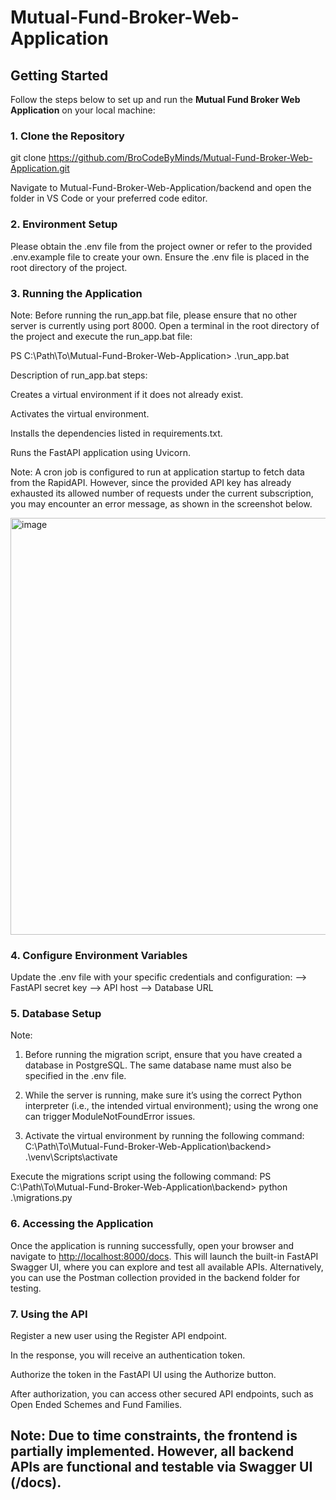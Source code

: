 # Mutual-Fund-Broker-Web-Application

## Getting Started

Follow the steps below to set up and run the **Mutual Fund Broker Web Application** on your local machine:

### 1. Clone the Repository
git clone https://github.com/BroCodeByMinds/Mutual-Fund-Broker-Web-Application.git

Navigate to Mutual-Fund-Broker-Web-Application/backend and open the folder in VS Code or your preferred code editor.

### 2. Environment Setup
Please obtain the .env file from the project owner or refer to the provided .env.example file to create your own. Ensure the .env file is placed in the root directory of the project.

### 3. Running the Application
Note: Before running the run_app.bat file, please ensure that no other server is currently using port 8000.
Open a terminal in the root directory of the project and execute the run_app.bat file:

PS C:\Path\To\Mutual-Fund-Broker-Web-Application> .\run_app.bat

Description of run_app.bat steps:

Creates a virtual environment if it does not already exist.

Activates the virtual environment.

Installs the dependencies listed in requirements.txt.

Runs the FastAPI application using Uvicorn.

Note: A cron job is configured to run at application startup to fetch data from the RapidAPI. However, since the provided API key has already exhausted its allowed number of requests under the current subscription, you may encounter an error message, as shown in the screenshot below.

<img width="667" alt="image" src="https://github.com/user-attachments/assets/c8f9aa73-447f-4a93-b2dc-4c8cf97cd1df" />


### 4. Configure Environment Variables
Update the .env file with your specific credentials and configuration:
--> FastAPI secret key
--> API host
--> Database URL

### 5. Database Setup
Note: 
1. Before running the migration script, ensure that you have created a database in PostgreSQL. The same database name must also be specified in the .env file.

2. While the server is running, make sure it’s using the correct Python interpreter (i.e., the intended virtual environment); using the wrong one can trigger ModuleNotFoundError issues.

3. Activate the virtual environment by running the following command: C:\Path\To\Mutual-Fund-Broker-Web-Application\backend> .\venv\Scripts\activate

Execute the migrations script using the following command:
PS C:\Path\To\Mutual-Fund-Broker-Web-Application\backend> python .\migrations.py


### 6. Accessing the Application
Once the application is running successfully, open your browser and navigate to [http://localhost:8000/docs](http://localhost:8000/docs). This will launch the built-in FastAPI Swagger UI, where you can explore and test all available APIs. Alternatively, you can use the Postman collection provided in the backend folder for testing.


### 7. Using the API
Register a new user using the Register API endpoint.

In the response, you will receive an authentication token.

Authorize the token in the FastAPI UI using the Authorize button.

After authorization, you can access other secured API endpoints, such as Open Ended Schemes and Fund Families.



## Note: Due to time constraints, the frontend is partially implemented. However, all backend APIs are functional and testable via Swagger UI (/docs).

